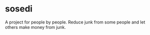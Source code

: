 # sosedi
A project for people by people. Reduce junk from some people and let others make money from junk.
